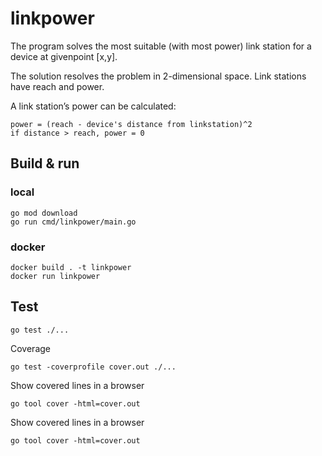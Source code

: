 # linkpower


The program solves the most suitable (with most power) link station for a 
device at givenpoint [x,y].

The solution resolves the problem in 2-dimensional space. Link stations 
have reach and power.

A link station’s power can be calculated:
```
power = (reach - device's distance from linkstation)^2
if distance > reach, power = 0
```

## Build & run

### local 
```
go mod download
go run cmd/linkpower/main.go
```

### docker
```
docker build . -t linkpower
docker run linkpower
```

## Test
```
go test ./...
```

Coverage
```
go test -coverprofile cover.out ./...
```
Show covered lines in a browser
```
go tool cover -html=cover.out
```

Show covered lines in a browser
```
go tool cover -html=cover.out
```
